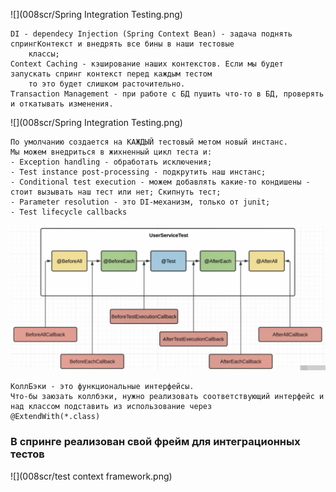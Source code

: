 ![](008scr/Spring Integration Testing.png)

    DI - dependecy Injection (Spring Context Bean) - задача поднять спрингКонтекст и внедрять все бины в наши тестовые 
        классы;
    Context Caching - кэширование наших контекстов. Если мы будет запускать спринг контекст перед каждым тестом 
        то это будет слишком расточительно.
    Transaction Management - при работе с БД пушить что-то в БД, проверять и откатывать изменения.

![](008scr/Spring Integration Testing.png)
    
    По умолчанию создается на КАЖДЫЙ тестовый метом новый инстанс.
    Мы можем внедриться в жихненный цикл теста и:
    - Exception handling - обработать исключения;
    - Test instance post-processing - подкрутить наш инстанс;
    - Conditional test execution - можем добавлять какие-то кондишены - стоит вызывать наш тест или нет; Скипнуть тест;
    - Parameter resolution - это DI-механизм, только от junit;
    - Test lifecycle callbacks 

![](008scr/callbacksJunit.png)

    КоллБэки - это функциональные интерфейсы.
    Что-бы заюзать коллбэки, нужно реализовать соответствующий интерфейс и над классом подставить из использование через 
    @ExtendWith(*.class)

### В спринге реализован свой фрейм для интеграционных тестов
![](008scr/test context framework.png)    